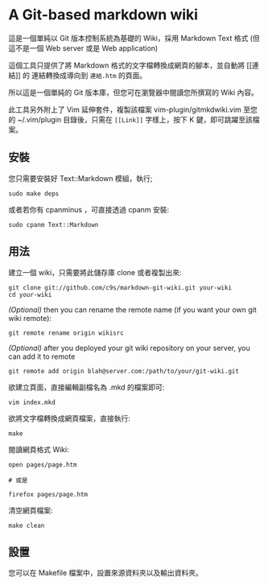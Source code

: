 
# A Git-based markdown wiki 

這是一個單純以 Git 版本控制系統為基礎的 Wiki，採用 Markdown Text 格式
(但這不是一個 Web server 或是 Web application)

這個工具只提供了將 Markdown 格式的文字檔轉換成網頁的腳本，並自動將 [[連結]] 的
連結轉換成導向到 `連結.htm` 的頁面。

所以這是一個單純的 Git 版本庫，但您可在瀏覽器中閱讀您所撰寫的 Wiki 內容。

此工具另外附上了 Vim 延伸套件，複製該檔案 vim-plugin/gitmkdwiki.vim 至您的
~/.vim/plugin 目錄後，只需在 `[[Link]]` 字樣上，按下 K 鍵，即可跳躍至該檔案。

## 安裝

您只需要安裝好 Text::Markdown 模組，執行;

    sudo make deps

或者若你有 cpanminus ，可直接透過 cpanm 安裝:

    sudo cpanm Text::Markdown

## 用法

建立一個 wiki，只需要將此儲存庫 clone 或者複製出來:

    git clone git://github.com/c9s/markdown-git-wiki.git your-wiki
    cd your-wiki

*(Optional)* then you can rename the remote name (if you want your own git wiki remote):

    git remote rename origin wikisrc

*(Optional)* after you deployed your git wiki repository on your server, you can add it to remote

    git remote add origin blah@server.com:/path/to/your/git-wiki.git

欲建立頁面，直接編輯副檔名為 .mkd 的檔案即可:

    vim index.mkd

欲將文字檔轉換成網頁檔案，直接執行:

    make 

閱讀網頁格式 Wiki:

    open pages/page.htm

    # 或是
    
    firefox pages/page.htm

清空網頁檔案:

    make clean

## 設置

您可以在 Makefile 檔案中，設置來源資料夾以及輸出資料夾。

